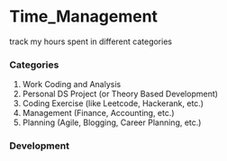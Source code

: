# Time_Management
track my hours spent in different categories

### Categories
1. Work Coding and Analysis
2. Personal DS Project (or Theory Based Development)
3. Coding Exercise (like Leetcode, Hackerank, etc.)
4. Management (Finance, Accounting, etc.)
5. Planning (Agile, Blogging, Career Planning, etc.)

### Development

